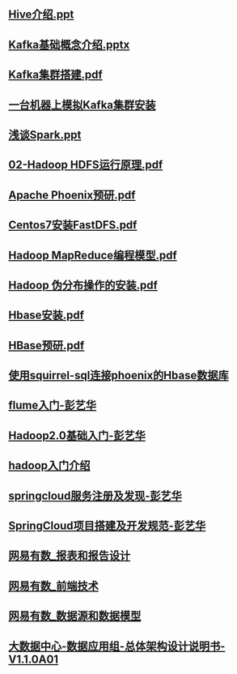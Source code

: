 ## [Hive介绍.ppt](https://github.com/imubu/ubu-learning/tree/master/Hadoop/Hive)
## [Kafka基础概念介绍.pptx](https://github.com/imubu/ubu-learning/tree/master/Hadoop/Kafka)
## [Kafka集群搭建.pdf](https://github.com/imubu/ubu-learning/tree/master/Hadoop/Kafka)
## [一台机器上模拟Kafka集群安装](https://github.com/imubu/ubu-learning/tree/master/Hadoop/Kafka)
## [浅谈Spark.ppt](https://github.com/imubu/ubu-learning/tree/master/Hadoop/Spark)
## [02-Hadoop HDFS运行原理.pdf](https://github.com/imubu/ubu-learning/tree/master/Hadoop)
## [Apache Phoenix预研.pdf](https://github.com/imubu/ubu-learning/tree/master/Hadoop)
## [Centos7安装FastDFS.pdf](https://github.com/imubu/ubu-learning/tree/master/Hadoop)
## [Hadoop MapReduce编程模型.pdf](https://github.com/imubu/ubu-learning/tree/master/Hadoop)
## [Hadoop 伪分布操作的安装.pdf](https://github.com/imubu/ubu-learning/tree/master/Hadoop)
## [Hbase安装.pdf](https://github.com/imubu/ubu-learning/tree/master/Hadoop)
## [HBase预研.pdf](https://github.com/imubu/ubu-learning/tree/master/Hadoop)
## [使用squirrel-sql连接phoenix的Hbase数据库](https://github.com/imubu/ubu-learning/tree/master/Hadoop)
## [flume入门-彭艺华](https://github.com/imubu/ubu-learning/tree/master/Hadoop)
## [Hadoop2.0基础入门-彭艺华](https://github.com/imubu/ubu-learning/tree/master/Hadoop)
## [hadoop入门介绍](https://github.com/imubu/ubu-learning/tree/master/Hadoop)
## [springcloud服务注册及发现-彭艺华](https://github.com/imubu/ubu-learning/tree/master/Hadoop)
## [SpringCloud项目搭建及开发规范-彭艺华](https://github.com/imubu/ubu-learning/tree/master/Hadoop)
## [网易有数_报表和报告设计](https://github.com/imubu/ubu-learning/tree/master/Hadoop)
## [网易有数_前端技术](https://github.com/imubu/ubu-learning/tree/master/Hadoop)
## [网易有数_数据源和数据模型](https://github.com/imubu/ubu-learning/tree/master/Hadoop)
## [大数据中心-数据应用组-总体架构设计说明书-V1.1.0A01](https://github.com/imubu/ubu-learning/tree/master/Hadoop)